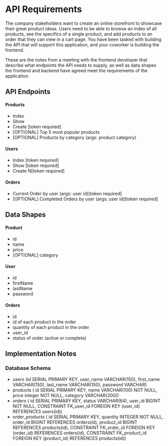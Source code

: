 # API Requirements

The company stakeholders want to create an online storefront to showcase their great product ideas. Users need to be able to browse an index of all products, see the specifics of a single product, and add products to an order that they can view in a cart page. You have been tasked with building the API that will support this application, and your coworker is building the frontend.

These are the notes from a meeting with the frontend developer that describe what endpoints the API needs to supply, as well as data shapes the frontend and backend have agreed meet the requirements of the application.

## API Endpoints

#### Products

- Index
- Show
- Create [token required]
- [OPTIONAL] Top 5 most popular products
- [OPTIONAL] Products by category (args: product category)

#### Users

- Index [token required]
- Show [token required]
- Create N[token required]

#### Orders

- Current Order by user (args: user id)[token required]
- [OPTIONAL] Completed Orders by user (args: user id)[token required]

## Data Shapes

#### Product

- id
- name
- price
- [OPTIONAL] category

#### User

- id
- firstName
- lastName
- password

#### Orders

- id
- id of each product in the order
- quantity of each product in the order
- user_id
- status of order (active or complete)

## Implementation Notes

### Database Schema

- users (id SERIAL PRIMARY KEY, user_name VARCHAR(150), first_name VARCHAR(150), last_name VARCHAR(150), password VARCHAR)
- products ( id SERIAL PRIMARY KEY, name VARCHAR(100) NOT NULL, price integer NOT NULL, category VARCHAR(200))
- orders ( id SERIAL PRIMARY KEY, status VARCHAR(64), user_id BIGINT NOT NULL, CONSTRAINT FK_user_id FOREIGN KEY (user_id) REFERENCES users(id))
- order_products ( id SERIAL PRIMARY KEY, quantity INTEGER NOT NULL, order_id BIGINT REFERENCES orders(id), product_id BIGINT REFERENCES products(id), CONSTRAINT FK_order_id FOREIGN KEY (order_id) REFERENCES orders(id), CONSTRAINT FK_product_id FOREIGN KEY (product_id) REFERENCES products(id))
